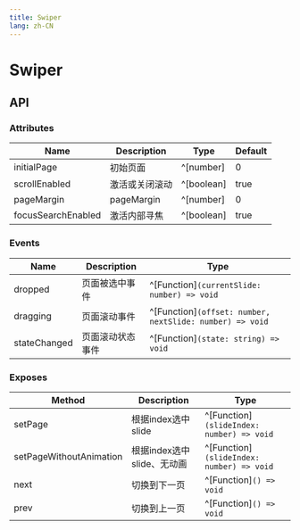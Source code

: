 ```yaml
---
title: Swiper
lang: zh-CN
---
```


# Swiper

## API

### Attributes

| Name                           | Description                               | Type                 | Default |
|--------------------------------|-------------------------------------------| ---------------------|---------|
| initialPage                  | 初始页面                                      | ^[number]            | 0       |
| scrollEnabled                     | 激活或关闭滚动                                   | ^[boolean]            | true    |
| pageMargin          | pageMargin                                | ^[number]            | 0       |
| focusSearchEnabled                 | 激活内部寻焦                                    | ^[boolean]           | true    |

### Events

| Name             | Description      | Type                                                              |
| -----------------| ---------------- |-------------------------------------------------------------------|
| dropped          | 页面被选中事件      | ^[Function]`(currentSlide: number) => void`                                            |
| dragging         | 页面滚动事件        | ^[Function]`(offset: number, nextSlide: number) => void`                                             |
| stateChanged     | 页面滚动状态事件     | ^[Function]`(state: string) => void`                                                        |

### Exposes

| Method                        | Description        | Type                                                                          |
|-------------------------------|--------------------|-------------------------------------------------------------------------------|
| setPage                       | 根据index选中slide     | ^[Function]`(slideIndex: number) => void`    |
| setPageWithoutAnimation       | 根据index选中slide、无动画 | ^[Function]`(slideIndex: number) => void`    |
| next                          | 切换到下一页             | ^[Function]`() => void`    |
| prev                          | 切换到上一页             | ^[Function]`() => void`    |
